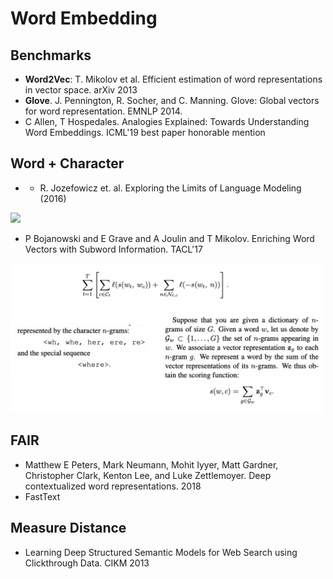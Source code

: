# Word Embedding

## Benchmarks
- **Word2Vec**: T. Mikolov et al. Efficient estimation of word representations in vector space. arXiv 2013
- **Glove**. J. Pennington, R. Socher, and C. Manning. Glove: Global vectors for word representation. EMNLP 2014.
- C Allen, T Hospedales. Analogies Explained: Towards Understanding Word Embeddings. ICML'19 best paper honorable mention

## Word + Character
- - R. Jozefowicz et. al. Exploring the Limits of Language Modeling (2016)
<img src = '/Weak-Unsupervised/images/limit-lm.png' width = '500px'>

- P Bojanowski and E Grave and A Joulin and T Mikolov. Enriching Word Vectors with Subword Information. TACL'17
<img src = '/Weak-Unsupervised/images/fastText.png' width = '500px'>

## FAIR
- Matthew E Peters, Mark Neumann, Mohit Iyyer, Matt Gardner, Christopher Clark, Kenton Lee, and Luke Zettlemoyer. Deep contextualized word representations. 2018
- FastText

## Measure Distance
- Learning Deep Structured Semantic Models for Web Search using Clickthrough Data. CIKM 2013